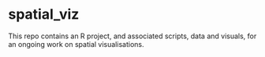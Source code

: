 # spatial_viz

This repo contains an R project, and associated scripts, data and visuals, for an ongoing work on spatial visualisations.
